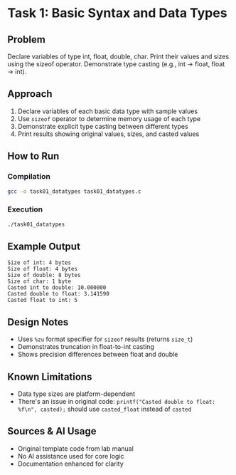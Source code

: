 # Task 1: Basic Syntax and Data Types

## Problem
Declare variables of type int, float, double, char. Print their values and sizes using the sizeof operator. Demonstrate type casting (e.g., int → float, float → int).

## Approach
1. Declare variables of each basic data type with sample values
2. Use `sizeof` operator to determine memory usage of each type
3. Demonstrate explicit type casting between different types
4. Print results showing original values, sizes, and casted values

## How to Run

### Compilation
```bash
gcc -o task01_datatypes task01_datatypes.c
```

### Execution
```bash
./task01_datatypes
```

## Example Output
```
Size of int: 4 bytes
Size of float: 4 bytes
Size of double: 8 bytes
Size of char: 1 byte
Casted int to double: 10.000000
Casted double to float: 3.141590
Casted float to int: 5
```

## Design Notes
- Uses `%zu` format specifier for `sizeof` results (returns `size_t`)
- Demonstrates truncation in float-to-int casting
- Shows precision differences between float and double

## Known Limitations
- Data type sizes are platform-dependent
- There's an issue in original code: `printf("Casted double to float: %f\n", casted);` should use `casted_float` instead of `casted`

## Sources & AI Usage
- Original template code from lab manual
- No AI assistance used for core logic
- Documentation enhanced for clarity